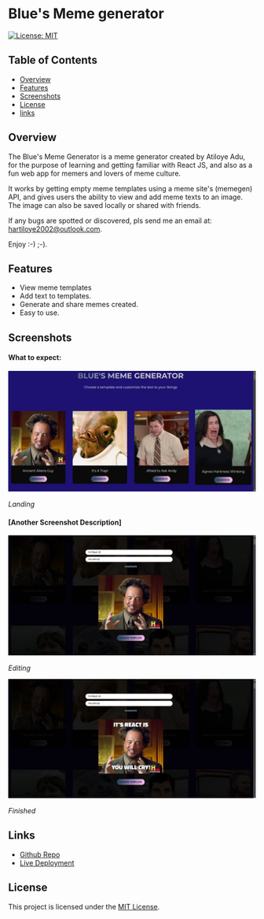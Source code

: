 # Blue's Meme generator

[![License: MIT](https://img.shields.io/badge/License-MIT-yellow.svg)](https://opensource.org/licenses/MIT)

## Table of Contents

- [Overview](#overview)
- [Features](#features)
- [Screenshots](#screenshots)
- [License](#license)
- [links](#links)

## Overview

The Blue's Meme Generator is a meme generator created by Atiloye Adu, for the purpose of learning and getting familiar with React JS, and also as a fun web app for memers and lovers of meme culture.

It works by getting empty meme templates using a meme site's (memegen) API, and gives users the ability to view and add meme texts to an image. The image can also be saved locally or shared with friends.

If any bugs are spotted or discovered, pls send me an email at: hartiloye2002@outlook.com.

Enjoy :-) ;-).

## Features

- View meme templates
- Add text to templates.
- Generate and share memes created.
- Easy to use.

## Screenshots
#### What to expect:
![Screenshot Image](public/screenshots/sc1.png)

*Landing*

#### [Another Screenshot Description]

![Another Screenshot Image](public/screenshots/sc2.png)

*Editing*

![Another Screenshot Image](public/screenshots/sc3.png)

*Finished*

## Links
- [Github Repo](https://github.com/Atiloye/blue-s-meme-generator/)
- [Live Deployment](https://blues-meme-generator.netlify.app/)

## License

This project is licensed under the [MIT License](LICENSE).
